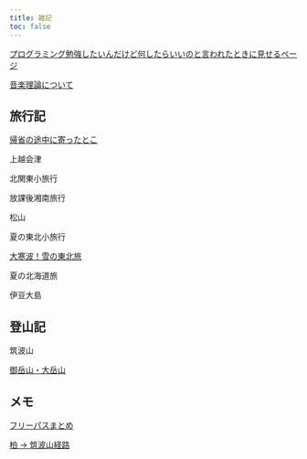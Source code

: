 ```yaml
---
title: 雑記
toc: false
---
```


<!-- [日記](./Diary/) -->

<!-- [雑記](./Misc/) -->

[プログラミング勉強したいんだけど何したらいいのと言われたときに見せるページ](./Programing/)

[音楽理論について](./Music/MusicTheory/)

<!-- [アイディアの出し方](./Essay/Idea/) -->

## 旅行記

[帰省の途中に寄ったとこ](./Travel/Kisei/)

上越会津

北関東小旅行

放課後湘南旅行

松山

夏の東北小旅行

[大寒波！雪の東北旅](./Travel/2021-12-Touhoku/)

夏の北海道旅

伊豆大島

## 登山記

筑波山

[御岳山・大岳山](./Mountain/Ontake/)

## メモ

[フリーパスまとめ](./Travel/FreePass/)

[柏 → 筑波山経路](./Travel/KashiwaTukubasan/)
